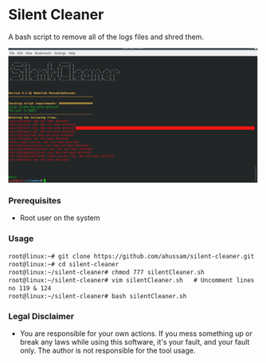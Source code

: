 # Silent Cleaner

A bash script to remove all of the logs files and shred them. 

![Image of Silent Cleaner](cleaner.png)

### Prerequisites

* Root user on the system 

### Usage 

```
root@linux:~# git clone https://github.com/ahussam/silent-cleaner.git
root@linux:~# cd silent-cleaner 
root@linux:~/silent-cleaner# chmod 777 silentCleaner.sh	
root@linux:~/silent-cleaner# vim silentCleaner.sh	# Uncomment lines no 119 & 124 
root@linux:~/silent-cleaner# bash silentCleaner.sh
```

### Legal Disclaimer

* You are responsible for your own actions. If you mess something up or break any laws while using this software, it's your fault, and your fault only. The author is not responsible for the tool usage. 


